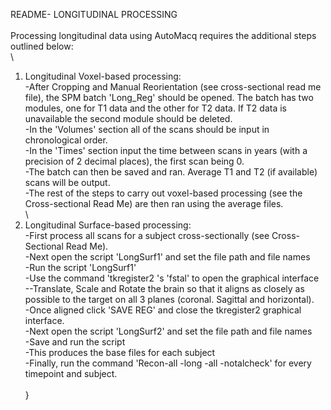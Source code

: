README- LONGITUDINAL PROCESSING\
\
Processing longitudinal data using AutoMacq requires the additional steps outlined below:\
\
1) Longitudinal Voxel-based processing:\
-After Cropping and Manual Reorientation (see cross-sectional read me file), the SPM batch \'Long_Reg\' should be opened. The batch has two modules, one for T1 data and the other for T2 data. If T2 data is unavailable the second module should be deleted. \
-In the \'Volumes\' section all of the scans should be input in chronological order.\
-In the \'Times\' section input the time between scans in years (with a precision of 2 decimal places), the first scan being 0.\
-The batch can then be saved and ran. Average T1 and T2 (if available) scans will be output.\
-The rest of the steps to carry out voxel-based processing (see the Cross-sectional Read Me) are then ran using the average files.\
\
2) Longitudinal Surface-based processing:\
-First process all scans for a subject cross-sectionally (see Cross-Sectional Read Me). \
-Next open the script \'LongSurf1\' and set the file path and file names\
-Run the script \'LongSurf1\' \
-Use the command \'tkregister2 \'s <Subject> \'fstal\' to open the graphical interface\
--Translate, Scale and Rotate the brain so that it aligns as closely as possible to the target on all 3 planes (coronal. Sagittal and horizontal).\
-Once aligned click \'SAVE REG\' and close the tkregister2 graphical interface.\
-Next open the script \'LongSurf2\' and set the file path and file names\
-Save and run the script\
-This produces the base files for each subject\
-Finally, run the command \'Recon-all -long <timepoint> <Subject> -all -notalcheck\' for every timepoint and subject.\
\
}
